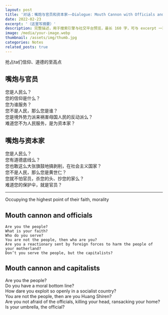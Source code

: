 ```yaml
---
layout: post
title: '对话：嘴炮与官员和资本家——Dialogue: Mouth Cannon with Officials and Capitalists'
date: 2022-02-23
excerpt: '（这里写摘要）'
description: 完整描述，用于搜索引擎与社交平台预览，最长 160 字，可与 excerpt 一致
image: /media/your-image.webp
thumbnail: /assets/img/thumb.jpg
categories: Notes
related_posts: true
---
```


抢占ta们信仰、道德的至高点

## 嘴炮与官员

您是人民么？  
您的信仰是什么？  
您为谁服务？  
您不是人民，那么您是谁？  
您是境外势力派来祸害母国人民的反动派么？  
难道您不为人民服务，是为资本家？

## 嘴炮与资本家

您是人民么？  
您有道德底线么？  
您也敢这么大张旗鼓地搞剥削，在社会主义国家？  
您不是人民，那么您是黄世仁？  
您就不怕官员，杀您的头、抄您的家么？  
难道您的保护伞，就是官员？

---

Occupying the highest point of their faith, morality

## Mouth cannon and officials

```
Are you the people?
What is your faith?
Who do you serve?
You are not the people, then who are you?
Are you a reactionary sent by foreign forces to harm the people of your motherland?
Don’t you serve the people, but the capitalists?
```

## Mouth cannon and capitalists

Are you the people?  
Do you have a moral bottom line?  
How dare you exploit so openly in a socialist country?  
You are not the people, then are you Huang Shiren?  
Are you not afraid of the officials, killing your head, ransacking your home?  
Is your umbrella, the official?